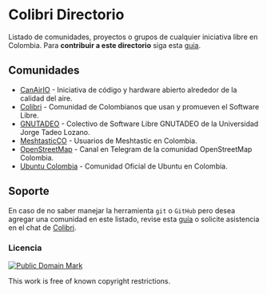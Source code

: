 
# Colibri Directorio

Listado de comunidades, proyectos o grupos de cualquier iniciativa libre en Colombia. Para **contribuir a este directorio** siga esta [guia](https://github.com/colibricolombia/directorio/blob/main/.github/CONTRIBUTING.md).

## Comunidades

* [CanAirIO](https://github.com/kike-canaries) - Iniciativa de código y hardware abierto alrededor de la calidad del aire.  
* [Colibri](https://t.me/ColibriColombia) - Comunidad de Colombianos que usan y promueven el Software Libre.
* [GNUTADEO](https://github.com/gnutadeo) - Colectivo de Software Libre GNUTADEO de la Universidad Jorge Tadeo Lozano.
* [MeshtasticCO](https://t.me/meshtasticco) - Usuarios de Meshtastic en Colombia.
* [OpenStreetMap](https://t.me/osmco) - Canal en Telegram de la comunidad OpenStreetMap Colombia.
* [Ubuntu Colombia](https://ubuntu-co.com) - Comunidad Oficial de Ubuntu en Colombia.


## Soporte

En caso de no saber manejar la herramienta `git` o `GitHub` pero desea agregar una comunidad en este listado, revise esta [guía](https://github.com/colibricolombia/directorio/blob/main/.github/CONTRIBUTING.md) o solicite asistencia en el chat de [Colibri](https://t.me/ColibriColombia).

### Licencia

[![Public Domain Mark](http://i.creativecommons.org/p/mark/1.0/88x31.png)](https://creativecommons.org/publicdomain/mark/1.0/deed.es)

This work is free of known copyright restrictions.